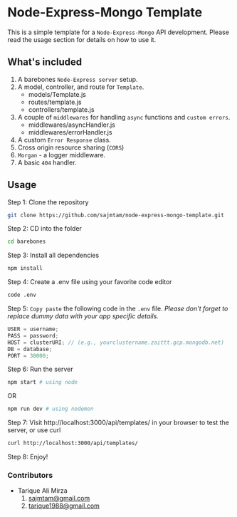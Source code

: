 # Node-Express-Mongo Template

This is a simple template for a `Node-Express-Mongo` API development. Please read the usage section for details on how to use it.

## What's included

1. A barebones `Node-Express server` setup.
2. A model, controller, and route for `Template`.
   - models/Template.js
   - routes/template.js
   - controllers/template.js
3. A couple of `middlewares` for handling `async` functions and `custom errors`.
   - middlewares/asyncHandler.js
   - middlewares/errorHandler.js
4. A custom `Error Response` class.
5. Cross origin resource sharing (`CORS`)
6. `Morgan` - a logger middleware.
7. A basic `404` handler.

## Usage

Step 1: Clone the repository

```bash
git clone https://github.com/sajmtam/node-express-mongo-template.git
```

Step 2: CD into the folder

```bash
cd barebones
```

Step 3: Install all dependencies

```bash
npm install
```

Step 4: Create a .env file using your favorite code editor

```bash
code .env
```

Step 5: `Copy paste` the following code in the `.env` file. _Please don't forget to replace dummy data with your app specific details._

```javascript
USER = username;
PASS = password;
HOST = clusterURI; // (e.g., yourclustername.zaittt.gcp.mongodb.net)
DB = database;
PORT = 30000;
```

Step 6: Run the server

```bash
npm start # using node
```

OR

```bash
npm run dev # using nodemon
```

Step 7: Visit http://localhost:3000/api/templates/ in your browser to test the server, or use curl

```bash
curl http://localhost:3000/api/templates/
```

Step 8: Enjoy!

### Contributors

- Tarique Ali Mirza
  1. <sajmtam@gmail.com>
  2. <tarique1988@gmail.com>
